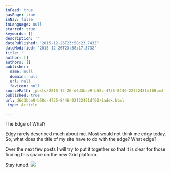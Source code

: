 ```yaml
---
inFeed: true
hasPage: true
inNav: false
inLanguage: null
starred: true
keywords: []
description: ''
datePublished: '2015-12-26T23:58:23.743Z'
dateModified: '2015-12-26T23:58:17.373Z'
title: ''
author: []
authors: []
publisher:
  name: null
  domain: null
  url: null
  favicon: null
sourcePath: _posts/2015-12-26-d6d3bce9-b58c-4735-8446-22f22431df60.md
published: true
url: d6d3bce9-b58c-4735-8446-22f22431df60/index.html
_type: Article

---
```

The Edge of What?

Edgy rarely described much about me. Most would not think me edgy today. So, what does the title of my site have to do with the edge? What edge?

Over the next few posts I will try to put it together so that it is clear for those finding this space on the new Grid platform.

Stay tuned.
![](https://the-grid-user-content.s3-us-west-2.amazonaws.com/1064b40a-73e9-4974-a8b4-aa8c59eb7df6.jpg)